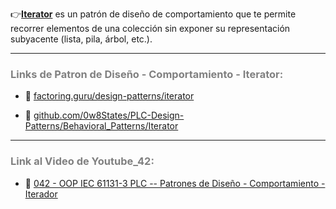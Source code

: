 👉[**Iterator**](https://refactoring.guru/es/design-patterns/iterator) es un patrón de diseño de comportamiento que te permite recorrer elementos de una colección sin exponer su representación subyacente (lista, pila, árbol, etc.).
***
### <span style="color:grey">Links de Patron de Diseño - Comportamiento - Iterator:</span>

- 🔗 [factoring.guru/design-patterns/iterator](https://refactoring.guru/es/design-patterns/iterator)

- 🔗 [github.com/0w8States/PLC-Design-Patterns/Behavioral_Patterns/Iterator](https://github.com/0w8States/PLC-Design-Patterns/tree/master/Behavioral_Patterns/Iterator)
***
### <span style="color:grey">Link al Video de Youtube_42:</span>
- 🔗 [042 - OOP IEC 61131-3 PLC -- Patrones de Diseño - Comportamiento - Iterador]()